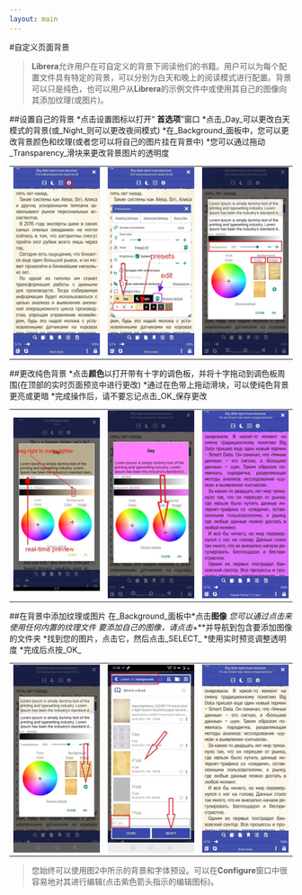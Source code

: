 ```yaml
---
layout: main
---
```


#自定义页面背景

> **Librera**允许用户在可自定义的背景下阅读他们的书籍。用户可以为每个配置文件具有特定的背景，可以分别为白天和晚上的阅读模式进行配置。背景可以只是纯色，也可以用户从**Librera**的示例文件中或使用其自己的图像向其添加纹理(或图片)。

##设置自己的背景
*点击设置图标以打开“ **首选项**”窗口
*点击_Day_可以更改白天模式的背景(或_Night_则可以更改夜间模式)
*在_Background_面板中，您可以更改背景颜色和纹理(或者您可以将自己的图片挂在背景中)
*您可以通过拖动_Transparency_滑块来更改背景图片的透明度

||||
|-|-|-|
|![](1.jpg)|![](2.jpg)|![](3.jpg)|

##更改纯色背景
*点击**颜色**以打开带有十字的调色板，并将十字拖动到调色板周围(在顶部的实时页面预览中进行更改)
*通过在色带上拖动滑块，可以使纯色背景更亮或更暗
*完成操作后，请不要忘记点击_OK_保存更改

||||
|-|-|-|
|![](6.jpg)|![](5.jpg)|![](8.jpg)|

##在背景中添加纹理或图片
在_Background_面板中*点击**图像**
*您可以通过点击来使用任何内置的纹理文件
*要添加自己的图像，请点击**+**并导航到包含要添加图像的文件夹
*找到您的图片，点击它，然后点击_SELECT_
*使用实时预览调整透明度
*完成后点按_OK_

||||
|-|-|-|
|![](7.jpg)|![](4.jpg)|![](9.jpg)|

>您始终可以使用图2中所示的背景和字体预设。可以在**Configure**窗口中很容易地对其进行编辑(点击紫色箭头指示的编辑图标)。
